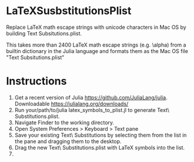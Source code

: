 # LaTeXSusbstitutionsPlist
Replace LaTeX math escape strings with unicode characters in Mac OS by building Text Subsitutions.plist. 

This takes more than 2400 LaTeX math escape strings (e.g. \alpha) from a builtin dictionary in the Julia language and formats them as the Mac OS file "Text Subsitutions.plist"

# Instructions

1. Get a recent version of Julia https://github.com/JuliaLang/julia. Downloadable https://julialang.org/downloads/
2. Run your/path/to/julia latex_symbols_to_plist.jl to generate Text\ Substitutions.plist.
3. Navigate Finder to the working directory.
4. Open System Preferences > Keyboard > Text pane
5. Save your existing Text\ Substitutions by selecting them from the list in the pane and dragging them to the desktop.
6. Drag the new Text\ Substitutions.plist with LaTeX symbols into the list.
7. 
